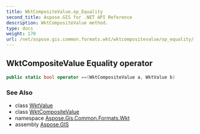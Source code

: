 ```yaml
---
title: WktCompositeValue.op_Equality
second_title: Aspose.GIS for .NET API Reference
description: WktCompositeValue method. 
type: docs
weight: 170
url: /net/aspose.gis.common.formats.wkt/wktcompositevalue/op_equality/
---
```

## WktCompositeValue Equality operator

```csharp
public static bool operator ==(WktCompositeValue a, WktValue b)
```

### See Also

* class [WktValue](../../wktvalue/)
* class [WktCompositeValue](../)
* namespace [Aspose.Gis.Common.Formats.Wkt](../../wktcompositevalue/)
* assembly [Aspose.GIS](../../../)


